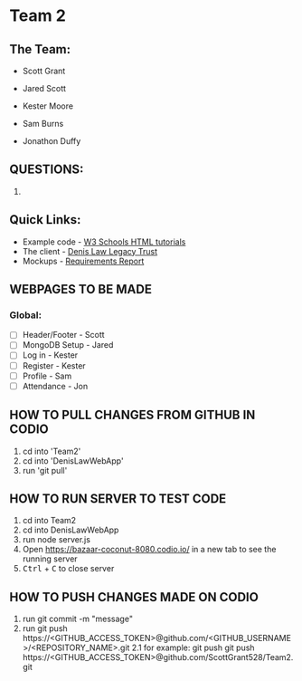 # Team 2

## The Team:
* Scott Grant

* Jared Scott

* Kester Moore

* Sam Burns

* Jonathon Duffy

## QUESTIONS:
1. 

## Quick Links: 
* Example code - [W3 Schools HTML tutorials](https://www.w3schools.com/html/)
* The client - [Denis Law Legacy Trust](https://www.denislawlegacytrust.org/)
* Mockups - [Requirements Report](https://docs.google.com/document/d/1N3Q9gU3oSs_PNoPBmU8NOy4DVx0aPX5LHv_FyO-Ak80/edit?usp=sharing)

## WEBPAGES TO BE MADE

### Global:
- [ ] Header/Footer - Scott
- [ ] MongoDB Setup - Jared
- [ ] Log in - Kester
- [ ] Register - Kester
- [ ] Profile - Sam 
- [ ] Attendance - Jon

## HOW TO PULL CHANGES FROM GITHUB IN CODIO
1. cd into 'Team2'
2. cd into 'DenisLawWebApp'
3. run 'git pull' 

## HOW TO RUN SERVER TO TEST CODE
1. cd into Team2
2. cd into DenisLawWebApp
3. run node server.js
4. Open https://bazaar-coconut-8080.codio.io/ in a new tab to see the running server
5. <kbd>Ctrl</kbd> + <kbd>C</kbd> to close server

## HOW TO PUSH CHANGES MADE ON CODIO
1. run git commit -m "message"
2. run git push https://<GITHUB_ACCESS_TOKEN>@github.com/<GITHUB_USERNAME>/<REPOSITORY_NAME>.git
    2.1 for example: git push git push https://<GITHUB_ACCESS_TOKEN>@github.com/ScottGrant528/Team2.git